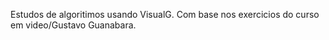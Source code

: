 Estudos de algoritimos usando VisualG. Com base nos exercicios do curso em video/Gustavo Guanabara.
